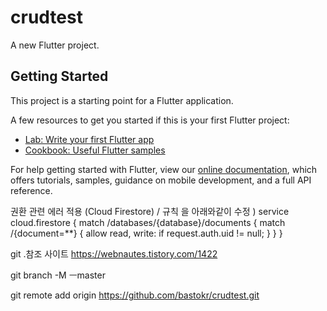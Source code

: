 # crudtest

A new Flutter project.

## Getting Started

This project is a starting point for a Flutter application.

A few resources to get you started if this is your first Flutter project:

- [Lab: Write your first Flutter app](https://flutter.dev/docs/get-started/codelab)
- [Cookbook: Useful Flutter samples](https://flutter.dev/docs/cookbook)

For help getting started with Flutter, view our
[online documentation](https://flutter.dev/docs), which offers tutorials,
samples, guidance on mobile development, and a full API reference.

권환 관련 에러 적용 (Cloud Firestore) / 규칙 을 아래와같이 수정 )
service cloud.firestore {
  match /databases/{database}/documents {
    match /{document=**} {
      allow read, write: if request.auth.uid != null;
    }
  }
}


git .참조 사이트 
https://webnautes.tistory.com/1422



git branch -M ㅡmaster


git remote add origin https://github.com/bastokr/crudtest.git